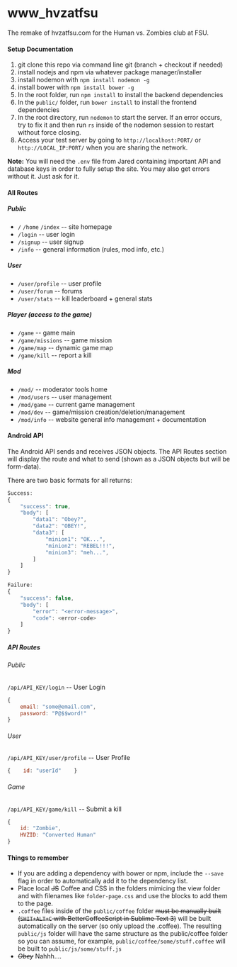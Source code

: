 www_hvzatfsu
============

The remake of hvzatfsu.com for the Human vs. Zombies club at FSU.

#### Setup Documentation
1. git clone this repo via command line git (branch + checkout if needed)
2. install nodejs and npm via whatever package manager/installer
3. install nodemon with `npm install nodemon -g`
4. install bower with `npm install bower -g`
5. In the root folder, run `npm install` to install the backend dependencies
6. In the `public/` folder, run `bower install` to install the frontend dependencies
7. In the root directory, run `nodemon` to start the server. If an error occurs, try to fix it and then run `rs` inside of the nodemon session to restart without force closing.
8. Access your test server by going to `http://localhost:PORT/` or `http://LOCAL_IP:PORT/` when you are sharing the network.

**Note:** You will need the `.env` file from Jared containing important API and database keys in order to fully setup the site. You may also get errors without it. Just ask for it.



#### All Routes
##### Public
* `/` `/home` `/index` -- site homepage 
* `/login` -- user login 
* `/signup` -- user signup
* `/info` -- general information (rules, mod info, etc.)

##### User
* `/user/profile` -- user profile  
* `/user/forum` -- forums
* `/user/stats` -- kill leaderboard + general stats


##### Player (access to the game)
* `/game` -- game main
* `/game/missions` --  game mission
* `/game/map` -- dynamic game map
* `/game/kill` -- report a kill

##### Mod
* `/mod/` -- moderator tools home
* `/mod/users` -- user management
* `/mod/game` -- current game management
* `/mod/dev` -- game/mission creation/deletion/management
* `/mod/info` -- website general info management + documentation

#### Android API
The Android API sends and receives JSON objects.
The API Routes section will display the route and what to send (shown as a JSON objects but will be form-data).

There are two basic formats for all returns:
```javascript
Success:
{
	"success": true,
    "body": [
        "data1": "Obey?",
        "data2": "OBEY!",
        "data3": [
            "minion1": "OK...",
            "minion2": "REBEL!!!",
            "minion3": "meh...",
        ]
    ]
}

Failure:
{
	"success": false,
    "body": [
    	"error": "<error-message>",
		"code": <error-code>
    ]
}

```

##### API Routes
###### Public
`/api/API_KEY/login` -- User Login
```javascript
{
    email: "some@email.com",
    password: "P@$$word!"
}
```

###### User
`/api/API_KEY/user/profile` -- User Profile
```javascript
{    id: "userId"    }
```

###### Game
`/api/API_KEY/game/kill` -- Submit a kill
```javascript
{
    id: "Zombie",
    HVZID: "Converted Human"
}
```


#### Things to remember
* If you are adding a dependency with bower or npm, include the `--save` flag in order to automatically add it to the dependency list.
* Place local ~~JS~~ Coffee and CSS in the folders mimicing the view folder and with filenames like `folder-page.css` and use the blocks to add them to the page.
* `.coffee` files inside of the `public/coffee` folder ~~must be manually built (`SHIT+ALT+C` with BetterCoffeeScript in Sublime Text 3)~~ will be built automatically on the server (so only upload the .coffee). The resulting `public/js` folder will have the same structure as the public/coffee folder so you can assume, for example, `public/coffee/some/stuff.coffee` will be built to `public/js/some/stuff.js`
* ~~*Obey*~~ Nahhh....